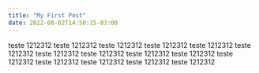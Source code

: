 ```yaml
---
title: "My First Post"
date: 2022-08-02T14:50:15-03:00
---
```



teste 1212312
teste 1212312
teste 1212312
teste 1212312
teste 1212312
teste 1212312
teste 1212312
teste 1212312
teste 1212312
teste 1212312
teste 1212312
teste 1212312
teste 1212312
teste 1212312
teste 1212312

